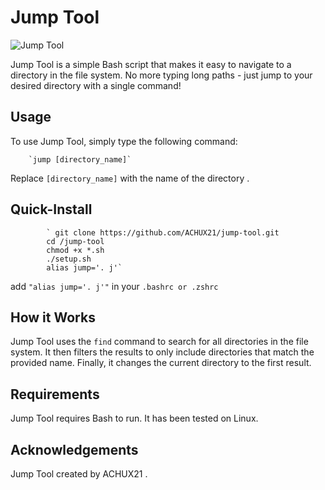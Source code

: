 # Jump Tool

![Jump Tool](https://upload.wikimedia.org/wikipedia/commons/thumb/2/28/HelloWorld.svg/2560px-HelloWorld.svg.png)

Jump Tool is a simple Bash script that makes it easy to navigate to a directory in the file system. No more typing long paths - just jump to your desired directory with a single command!

## Usage

To use Jump Tool, simply type the following command:

        `jump [directory_name]`

Replace `[directory_name]` with the name of the directory .

## Quick-Install

            ` git clone https://github.com/ACHUX21/jump-tool.git
            cd /jump-tool
            chmod +x *.sh
            ./setup.sh
            alias jump='. j'`
                
   add `"alias jump='. j'"` in your `.bashrc or .zshrc`

## How it Works

Jump Tool uses the `find` command to search for all directories in the file system. It then filters the results to only include directories that match the provided name. Finally, it changes the current directory to the first result.

## Requirements

Jump Tool requires Bash to run. It has been tested on Linux.


## Acknowledgements

Jump Tool created by ACHUX21 . 
